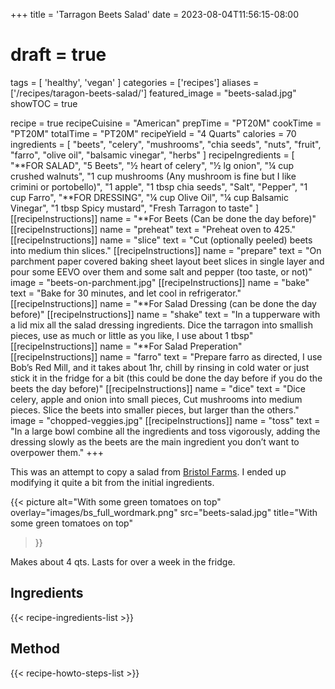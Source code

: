+++
title = 'Tarragon Beets Salad'
date = 2023-08-04T11:56:15-08:00
# draft = true
tags = [
  'healthy',
  'vegan'
  ]
categories = ['recipes']
aliases = ['/recipes/taragon-beets-salad/']
featured_image = "beets-salad.jpg"
showTOC = true

recipe = true
recipeCuisine = "American"
prepTime = "PT20M"
cookTime = "PT20M"
totalTime = "PT20M"
recipeYield = "4 Quarts"
calories = 70
ingredients = [
  "beets",
  "celery",
  "mushrooms",
  "chia seeds",
  "nuts",
  "fruit",
  "farro",
  "olive oil",
  "balsamic vinegar",
  "herbs"
]
recipeIngredients = [
    "**FOR SALAD",
    "5 Beets",
    "½ heart of celery",
    "½ lg onion",
    "¼ cup crushed walnuts",
    "1 cup mushrooms (Any mushroom is fine but I like crimini or portobello)",
    "1 apple",
    "1 tbsp chia seeds",
    "Salt",
    "Pepper",
    "1 cup Farro",
    "**FOR DRESSING",
    "¼ cup Olive Oil",
    "¼ cup Balsamic Vinegar",
    "1 tbsp Spicy mustard",
    "Fresh Tarragon to taste"
  ]
[[recipeInstructions]]
  name = "**For Beets (Can be done the day before)"
[[recipeInstructions]]
  name = "preheat"
  text = "Preheat oven to 425."
[[recipeInstructions]]
  name = "slice"
  text = "Cut (optionally peeled) beets into medium thin slices."
[[recipeInstructions]]
  name = "prepare"
  text = "On parchment paper covered baking sheet layout beet slices in single layer and pour some EEVO over them and some salt and pepper (too taste, or not)"
  image = "beets-on-parchment.jpg"
[[recipeInstructions]]
  name = "bake"
  text = "Bake for 30 minutes, and let cool in refrigerator."
[[recipeInstructions]]
  name = "**For Salad Dressing (can be done the day before)"
[[recipeInstructions]]
  name = "shake"
  text = "In a tupperware with a lid mix all the salad dressing ingredients. Dice the tarragon into smallish pieces, use as much or little as you like, I use about 1 tbsp"
[[recipeInstructions]]
  name = "**For Salad Preperation"
[[recipeInstructions]]
  name = "farro"
  text = "Prepare farro as directed, I use Bob’s Red Mill, and it takes about 1hr, chill by rinsing in cold water or just stick it in the fridge for a bit (this could be done the day before if you do the beets the day before)"
[[recipeInstructions]]
  name = "dice"
  text = "Dice celery, apple and onion into small pieces, Cut mushrooms into medium pieces. Slice the beets into smaller pieces, but larger than the others."
  image = "chopped-veggies.jpg"
[[recipeInstructions]]
  name = "toss"
  text = "In a large bowl combine all the ingredients and toss vigorously, adding the dressing slowly as the beets are the main ingredient you don’t want to overpower them."
+++

This was an attempt to copy a salad from [Bristol Farms](https://www.bristolfarms.com/). I ended up modifying it quite a bit from the initial ingredients.

  {{< picture
    alt="With some green tomatoes on top"
    overlay="images/bs_full_wordmark.png"
    src="beets-salad.jpg"
    title="With some green tomatoes on top"
  >}}

Makes about 4 qts. Lasts for over a week in the fridge.

## Ingredients
{{< recipe-ingredients-list >}}

## Method
{{< recipe-howto-steps-list >}}

